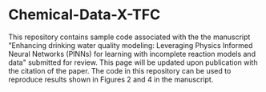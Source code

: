 # Chemical-Data-X-TFC

This repository contains sample code associated with the the manuscript "Enhancing drinking water quality modeling: Leveraging Physics Informed Neural Networks (PINNs) for learning with incomplete reaction models and data" submitted for review. This page will be updated upon publication with the citation of the paper. The code in this repository can be used to reproduce results shown in Figures 2 and 4 in the manuscript.
